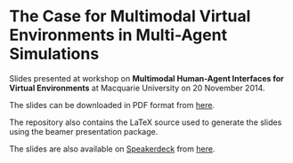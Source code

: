The Case for Multimodal Virtual Environments in Multi-Agent Simulations
=======================================================================

Slides presented at workshop on **Multimodal Human-Agent Interfaces for Virtual
Environments** at Macquarie University on 20 November 2014. 

The slides can be downloaded in PDF format from
[here](http://github.com/mikepsn/multimodal-environments/blob/master/mm-env.pdf). 

The repository also contains the LaTeX source used to generate the slides using
the beamer presentation package. 

The slides are also available on [Speakerdeck](http://www.speakerdeck.com) from
[here](http://speakerdeck.com/mikepsn/the-case-for-multimodal-virtual-environments-in-multi-agent-simulations).
